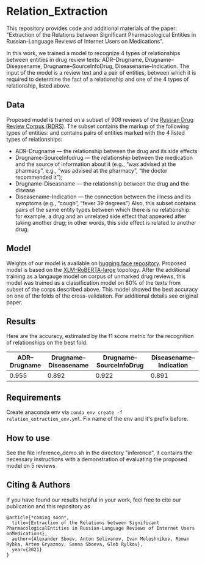 # Relation_Extraction
This repository provides code and additional materials of the paper: "Extraction of the Relations between Significant Pharmacological Entities in Russian-Language Reviews of Internet Users on Medications".

In this work, we trained a model to recognize 4 types of relationships between entities in drug review texts: ADR–Drugname, Drugname–Diseasename, Drugname–SourceInfoDrug, Diseasename–Indication. The input of the model is a review text and a pair of entities, between which it is required to determine the fact of a relationship and one of the 4 types of relationship, listed above.

Data
---
Proposed model is trained on a subset of 908 reviews of the [Russian Drug Review Corpus (RDRS)](https://arxiv.org/pdf/2105.00059.pdf). The subset contains the markup of the following types of entities: and contains pairs of entities marked with the 4 listed types of relationships:
- ADR-Drugname — the relationship between the drug and its side effects
- Drugname-SourceInfodrug — the relationship between the medication and the source of information about it (e.g., “was advised at the pharmacy”, e.g., “was advised at the pharmacy”, “the doctor recommended it”); 
- Drugname-Diseasname — the relationship between the drug and the disease
- Diseasename-Indication — the connection between the illness and its symptoms (e.g., “cough”, “fever 39 degrees”)
Also, this subset contains pairs of the same entity types between which there is no relationship: for example, a drug and an unrelated side effect that appeared after taking another drug; in other words, this side effect is related to another drug.

Model
--- 
Weights of our model is available on [hugging face repository](https://huggingface.co/sagteam/pharm-relation-extraction/tree/main). Proposed model is based on the  [XLM-RoBERTA-large](https://arxiv.org/abs/1911.02116) topology. After the additional training as a langauge model on corpus of unmarked drug reviews, this model was trained as a classification model on 80% of the texts from subset of the corps described above. This model showed the best accuracy on one of the folds of the cross-validation. For additional details see original paper.

Results
---
Here are the accuracy, estimated by the f1 score metric for the recognition of relationships on the best fold.

| ADR–Drugname  | Drugname–Diseasename | Drugname–SourceInfoDrug | Diseasename–Indication |
| ------------- | -------------------- | ----------------------- | ---------------------- |
| 0.955         | 0.892                | 0.922                   | 0.891                  |

Requirements
---
Create anaconda env via `conda env create -f relation_extraction_env.yml`. Fix name of the env and it's prefix before.

How to use
---
See the file inference_demo.sh in the directory "inference", it contains the necessary instructions with a demonstration of evaluating the proposed model on 5 reviews

Citing & Authors
---
If you have found our results helpful in your work, feel free to cite our publication and this repository as
```
@article{*coming soon*,
  title={Extraction of the Relations between Significant PharmacologicalEntities in Russian-Language Reviews of Internet Users onMedications},
  author={Alexander Sboev, Anton Selivanov, Ivan Moloshnikov, Roman Rybka, Artem Gryaznov, Sanna Sboeva, Gleb Rylkov},
  year={2021}
}
```
